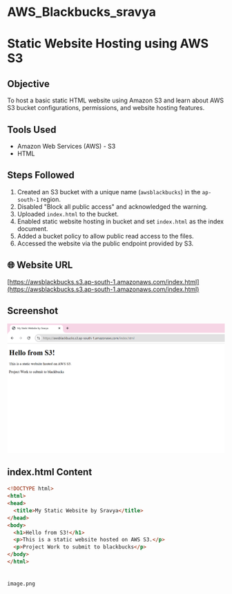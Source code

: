 # AWS_Blackbucks_sravya

# Static Website Hosting using AWS S3

## Objective
To host a basic static HTML website using Amazon S3 and learn about AWS S3 bucket configurations, permissions, and website hosting features.

## Tools Used
- Amazon Web Services (AWS) - S3
- HTML

## Steps Followed
1. Created an S3 bucket with a unique name (`awsblackbucks`) in the `ap-south-1` region.
2. Disabled "Block all public access" and acknowledged the warning.
3. Uploaded `index.html` to the bucket.
4. Enabled static website hosting in bucket  and set `index.html` as the index document.
5. Added a bucket policy to allow public read access to the files.
6. Accessed the website via the public endpoint provided by S3.

## 🌐 Website URL
[https://awsblackbucks.s3.ap-south-1.amazonaws.com/index.html](https://awsblackbucks.s3.ap-south-1.amazonaws.com/index.html)

## Screenshot

![Screenshot of hosted S3 website](image.png)


## index.html Content

```html
<!DOCTYPE html>
<html>
<head>
  <title>My Static Website by Sravya</title>
</head>
<body>
  <h1>Hello from S3!</h1>
  <p>This is a static website hosted on AWS S3.</p>
  <p>Project Work to submit to blackbucks</p>
</body>
</html>


image.png
